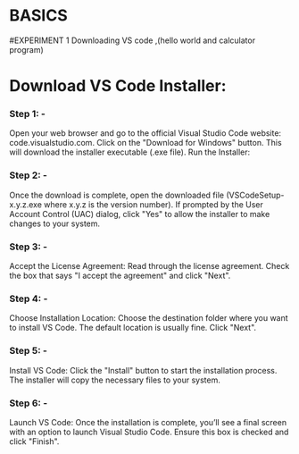 # BASICS 

#EXPERIMENT 1 Downloading VS code ,(hello world and calculator program)
# Download VS Code Installer:

### Step 1: -
Open your web browser and go to the official Visual Studio Code website: code.visualstudio.com. Click on the "Download for Windows" button. This will download the installer executable (.exe file). Run the Installer:

### Step 2: -
Once the download is complete, open the downloaded file (VSCodeSetup-x.y.z.exe where x.y.z is the version number). If prompted by the User Account Control (UAC) dialog, click "Yes" to allow the installer to make changes to your system.

### Step 3: -
Accept the License Agreement:
Read through the license agreement. Check the box that says "I accept the agreement" and click "Next".

### Step 4: - 
Choose Installation Location:
Choose the destination folder where you want to install VS Code. The default location is usually fine. Click "Next".

### Step 5: -
Install VS Code:
Click the "Install" button to start the installation process. The installer will copy the necessary files to your system.

### Step 6: - 
Launch VS Code:
Once the installation is complete, you’ll see a final screen with an option to launch Visual Studio Code. Ensure this box is checked and click "Finish".

